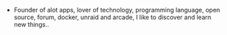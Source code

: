 - Founder of alot apps, lover of technology, programming language, open source, forum, docker, unraid and arcade, I like to discover and learn new things..
  <br>










































































































































































































































































































































































































































































































































































































































































